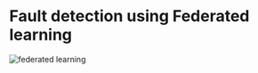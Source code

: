 # Fault detection using Federated learning
![federated learning](https://github.com/SarvariHarshitha/Concept-Drift-Detection/assets/94476957/45431c6c-9240-4318-8c55-bf3b781cc20f)
